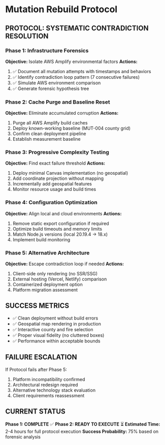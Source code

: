 # Mutation Rebuild Protocol

## PROTOCOL: SYSTEMATIC CONTRADICTION RESOLUTION

### Phase 1: Infrastructure Forensics
**Objective:** Isolate AWS Amplify environmental factors
**Actions:**
1. ✅ Document all mutation attempts with timestamps and behaviors
2. ✅ Identify contradiction loop pattern (7 consecutive failures)
3. ✅ Simulate AWS environment comparison
4. ✅ Generate forensic hypothesis tree

### Phase 2: Cache Purge and Baseline Reset
**Objective:** Eliminate accumulated corruption
**Actions:**
1. Purge all AWS Amplify build caches
2. Deploy known-working baseline (MUT-004 county grid)
3. Confirm clean deployment pipeline
4. Establish measurement baseline

### Phase 3: Progressive Complexity Testing
**Objective:** Find exact failure threshold
**Actions:**
1. Deploy minimal Canvas implementation (no geospatial)
2. Add coordinate projection without mapping
3. Incrementally add geospatial features
4. Monitor resource usage and build times

### Phase 4: Configuration Optimization
**Objective:** Align local and cloud environments
**Actions:**
1. Remove static export configuration if required
2. Optimize build timeouts and memory limits
3. Match Node.js versions (local 20.19.4 → 18.x)
4. Implement build monitoring

### Phase 5: Alternative Architecture
**Objective:** Escape contradiction loop if needed
**Actions:**
1. Client-side only rendering (no SSR/SSG)
2. External hosting (Vercel, Netlify) comparison
3. Containerized deployment option
4. Platform migration assessment

## SUCCESS METRICS
- ✅ Clean deployment without build errors
- ✅ Geospatial map rendering in production
- ✅ Interactive county and fire selection
- ✅ Proper visual fidelity (no cluttered boxes)
- ✅ Performance within acceptable bounds

## FAILURE ESCALATION
If Protocol fails after Phase 5:
1. Platform incompatibility confirmed
2. Architectural redesign required
3. Alternative technology stack evaluation
4. Client requirements reassessment

## CURRENT STATUS
**Phase 1: COMPLETE** ✅
**Phase 2: READY TO EXECUTE** ⏳
**Estimated Time:** 2-4 hours for full protocol execution
**Success Probability:** 75% based on forensic analysis